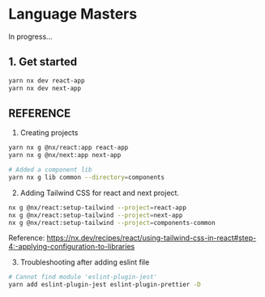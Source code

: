 # Language Masters

In progress...

## 1. Get started

```bash
yarn nx dev react-app
yarn nx dev next-app
```

## REFERENCE

1. Creating projects

```bash
yarn nx g @nx/react:app react-app
yarn nx g @nx/next:app next-app

# Added a component lib
yarn nx g lib common --directory=components
```

2. Adding Tailwind CSS for react and next project.

```bash
nx g @nx/react:setup-tailwind --project=react-app
nx g @nx/react:setup-tailwind --project=next-app
nx g @nx/react:setup-tailwind --project=components-common
```

Reference: https://nx.dev/recipes/react/using-tailwind-css-in-react#step-4:-applying-configuration-to-libraries

3. Troubleshooting after adding eslint file

```bash
# Cannot find module 'eslint-plugin-jest'
yarn add eslint-plugin-jest eslint-plugin-prettier -D
```
